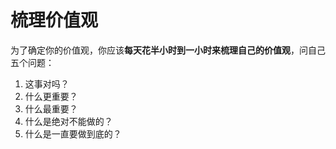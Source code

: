 # 梳理价值观

为了确定你的价值观，你应该**每天花半小时到一小时来梳理自己的价值观**，问自己五个问题：

1. 这事对吗？
2. 什么更重要？
3. 什么最重要？
4. 什么是绝对不能做的？
5. 什么是一直要做到底的？

